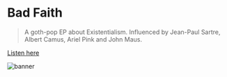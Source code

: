 # Bad Faith

> A goth-pop EP about Existentialism. Influenced by Jean-Paul Sartre, Albert Camus, Ariel Pink and John Maus.

[Listen here](http://badfaith.netlify.app/)

![banner](https://user-images.githubusercontent.com/6892666/96188087-1a49cb00-0f0c-11eb-933b-cd08989d2076.png)
